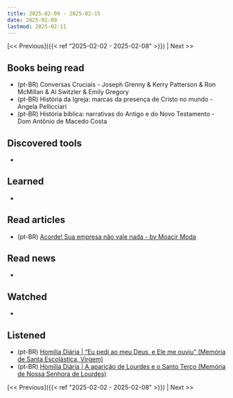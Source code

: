 ```yaml
---
title: 2025-02-09 - 2025-02-15
date: 2025-02-09
lastmod: 2025-02-11
---
```


[<< Previous]({{< ref "2025-02-02 - 2025-02-08" >}}) | Next >>

## Books being read
- (pt-BR) Conversas Cruciais - Joseph Grenny & Kerry Patterson & Ron McMillan &
  Al Switzler & Emily Gregory
- (pt-BR) História da Igreja: marcas da presença de Cristo no mundo - Angela
  Pellicciari
- (pt-BR) História bíblica: narrativas do Antigo e do Novo Testamento - Dom
  Antônio de Macedo Costa

## Discovered tools
-

## Learned
-

## Read articles
- (pt-BR) [Acorde! Sua empresa não vale nada  - by Moacir Moda](https://moacirmoda.substack.com/p/acorde-sua-empresa-nao-vale-nada)

## Read news
-

## Watched
-

## Listened
- (pt-BR) [Homilia Diária | “Eu pedi ao meu Deus, e Ele me ouviu” (Memória de Santa Escolástica, Virgem)](https://www.youtube.com/watch?v=Dgz01nVswZU)
- (pt-BR) [Homilia Diária | A aparição de Lourdes e o Santo Terço (Memória de Nossa Senhora de Lourdes)](https://www.youtube.com/watch?v=wZFlcs_HOxk)

[<< Previous]({{< ref "2025-02-02 - 2025-02-08" >}}) | Next >>
